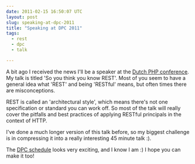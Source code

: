 ```yaml
---
date: 2011-02-15 16:50:07 UTC
layout: post
slug: speaking-at-dpc-2011
title: "Speaking at DPC 2011"
tags:
  - rest
  - dpc
  - talk

---
```

<p>A bit ago I received the news I'll be a speaker at the <a href="http://www.phpconference.nl/">Dutch PHP conference</a>. My talk is titled 'So you think you know REST'. Most of you seem to have a general idea what 'REST' and being 'RESTful' means, but often times there are misconceptions.</p>

<p>REST is called an 'architectural style', which means there's not one specification or standard you can work off. So most of the talk will really cover the pitfalls and best practices of applying RESTful principals in the context of HTTP.</p>

<p>I've done a much longer version of this talk before, so my biggest challenge is in compressing it into a really interesting 45 minute talk :).</p>

<p>The <a href="http://www.phpconference.nl/schedule/">DPC schedule</a> looks very exciting, and I know I am :) I hope you can make it too!</p>
